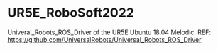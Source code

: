 # UR5E_RoboSoft2022
Univeral_Robots_ROS_Driver of the UR5E Ubuntu 18.04 Melodic.
REF:  https://github.com/UniversalRobots/Universal_Robots_ROS_Driver
